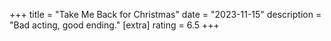 +++
title = "Take Me Back for Christmas"
date = "2023-11-15"
description = "Bad acting, good ending."
[extra]
rating = 6.5
+++
